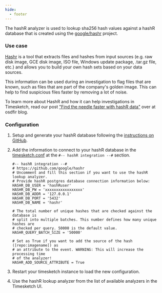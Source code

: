 ```yaml
---
hide:
  - footer
---
```

The hashR analyzer is used to lookup sha256 hash values against a hashR database
that is created using the [google/hashr](https://github.com/google/hashr) project.

### Use case

[Hashr](https://github.com/google/hashr) is a tool that extracts files and hashes
from input sources (e.g. raw disk image, GCE disk image, ISO file, Windows update
package, .tar.gz file, etc.) and allows you to build your own hash sets based on
your data sources.

This information can be used during an investigation to flag files that are
known, such as files that are part of the company's golden image.
This can help to find suspicious files faster by removing a lot of noise.

To learn more about HashR and how it can help investigations in Timesketch,
read our post ["Find the needle faster with hashR data"](https://osdfir.blogspot.com/2022/11/find-needle-faster-with-hashr-data.html)
over at osdfir blog.

### Configuration

1. Setup and generate your hashR database following the
[instructions on GitHub](https://github.com/google/hashr).

1. Add the information to connect to your hashR database in the
[timesketch.conf](https://github.com/google/timesketch/blob/master/data/timesketch.conf#L235)
at the `#-- hashR integration --#` section.
    ```
    #-- hashR integration --#
    # https://github.com/google/hashr
    # Uncomment and fill this section if you want to use the hashR lookup analyzer.
    # Provide hashR postgres database connection information below:
    HASHR_DB_USER = 'hashRuser'
    HASHR_DB_PW = 'xxxxxxxxxxxxxxxxx'
    HASHR_DB_ADDR = '127.0.0.1'
    HASHR_DB_PORT = '5432'
    HASHR_DB_NAME = 'hashr'

    # The total number of unique hashes that are checked against the database is
    # split into multiple batches. This number defines how many unique hashes are
    # checked per query. 50000 is the default value.
    HASHR_QUERY_BATCH_SIZE = '50000'

    # Set as True if you want to add the source of the hash ([repo:imagename]) as
    # an attribute to the event. WARNING: This will increase the processing time
    # of the analyzer!
    HASHR_ADD_SOURCE_ATTRIBUTE = True
    ```

1. Restart your timesketch instance to load the new configuration.

1. Use the hashR lookup analyzer from the list of available analyzers in the
Timesketch UI.

